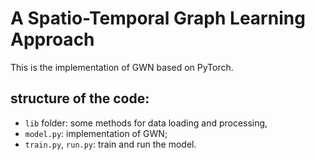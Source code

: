 #  A Spatio-Temporal Graph Learning Approach
This is the implementation of GWN based on PyTorch. 

## structure of the code:  

- `lib` folder: some methods for data loading and processing,
- `model.py`: implementation of GWN;  
- `train.py`, `run.py`: train and run the model.   
 
